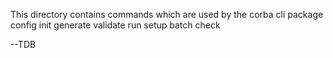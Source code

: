 This directory contains commands which are used by the corba cli package
config 
  init
  generate
  validate
run
  setup
  batch
  check

--TDB